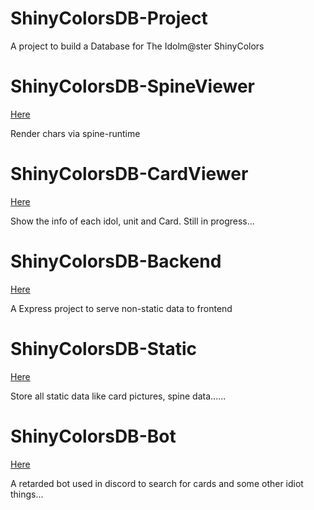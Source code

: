 # ShinyColorsDB-Project
A project to build a Database for The Idolm@ster ShinyColors

# ShinyColorsDB-SpineViewer
[Here](https://github.com/alex94539/ShinyColorsDB-SpineViewer)

Render chars via spine-runtime

# ShinyColorsDB-CardViewer
[Here](https://github.com/alex94539/ShinyColorsDB-CardViewer)

Show the info of each idol, unit and Card. Still in progress...

# ShinyColorsDB-Backend
[Here](https://github.com/alex94539/ShinyColorsDB-BackEnd)

A Express project to serve non-static data to frontend

# ShinyColorsDB-Static
[Here](https://github.com/alex94539/ShinyColorsDB-Static)

Store all static data like card pictures, spine data......

# ShinyColorsDB-Bot
[Here](https://github.com/alex94539/ShinyColorsDB-Bot)

A retarded bot used in discord to search for cards and some other idiot things...
